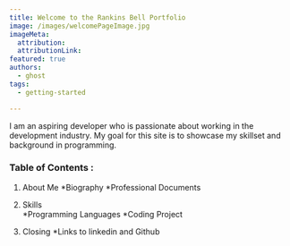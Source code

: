 ```yaml
---
title: Welcome to the Rankins Bell Portfolio
image: /images/welcomePageImage.jpg
imageMeta:
  attribution:
  attributionLink:
featured: true
authors:
  - ghost
tags:
  - getting-started

---
```

I am an aspiring developer who is passionate about working
in the development industry. My goal for this site is
to showcase my skillset and background in programming.

### Table of Contents :

1. About Me
 *Biography
 *Professional Documents

2. Skills  
  *Programming Languages
  *Coding Project

3. Closing
  *Links to linkedin and Github
